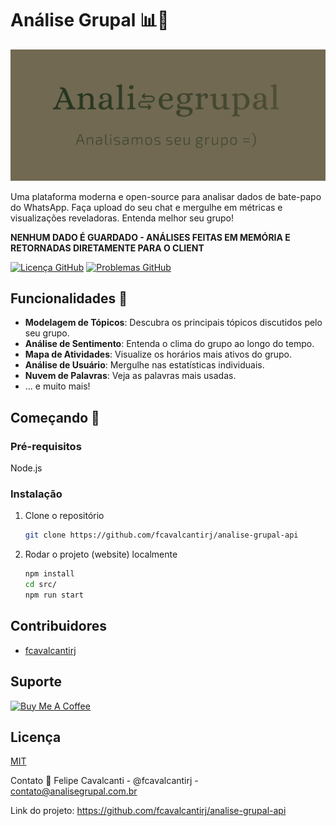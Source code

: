 # Análise Grupal 📊📱

![LOGO ANALISE GRUPAL](./analise_grupal_logo.png)

Uma plataforma moderna e open-source para analisar dados de bate-papo do WhatsApp. Faça upload do seu chat e mergulhe em métricas e visualizações reveladoras. Entenda melhor seu grupo!

**NENHUM DADO É GUARDADO - ANÁLISES FEITAS EM MEMÓRIA E RETORNADAS DIRETAMENTE PARA O CLIENT**

[![Licença GitHub](https://img.shields.io/github/license/fcavalcantirj/analise-grupal-api)](https://github.com/fcavalcantirj/analise-grupal-api/blob/main/LICENSE)
[![Problemas GitHub](https://img.shields.io/github/issues/fcavalcantirj/analise-grupal-api)](https://github.com/fcavalcantirj/analise-grupal-api/issues)

## Funcionalidades 🌟

- **Modelagem de Tópicos**: Descubra os principais tópicos discutidos pelo seu grupo.
- **Análise de Sentimento**: Entenda o clima do grupo ao longo do tempo.
- **Mapa de Atividades**: Visualize os horários mais ativos do grupo.
- **Análise de Usuário**: Mergulhe nas estatísticas individuais.
- **Nuvem de Palavras**: Veja as palavras mais usadas.
- ... e muito mais!

## Começando 🚀

### Pré-requisitos

Node.js

### Instalação

1. Clone o repositório
   ```sh
   git clone https://github.com/fcavalcantirj/analise-grupal-api

   ```

2. Rodar o projeto (website) localmente
   ```sh
   npm install
   cd src/
   npm run start

   ```

## Contribuidores

* [fcavalcantirj](https://github.com/fcavalcantirj)

## Suporte

<a href="https://www.buymeacoffee.com/fcavalcantirj" target="_blank"><img src="https://cdn.buymeacoffee.com/buttons/default-orange.png" alt="Buy Me A Coffee" height="41" width="174" ></a>

## Licença

[MIT](https://choosealicense.com/licenses/mit/)

Contato 💌
Felipe Cavalcanti - @fcavalcantirj - contato@analisegrupal.com.br

Link do projeto: https://github.com/fcavalcantirj/analise-grupal-api